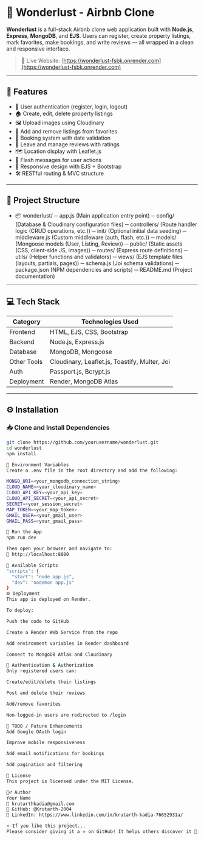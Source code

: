 # 🏡 Wonderlust - Airbnb Clone

**Wonderlust** is a full-stack Airbnb clone web application built with **Node.js**, **Express**, **MongoDB**, and **EJS**. Users can register, create property listings, mark favorites, make bookings, and write reviews — all wrapped in a clean and responsive interface.

> 🚀 Live Website: [https://wonderlust-fsbk.onrender.com](https://wonderlust-fsbk.onrender.com)

---

## 🌟 Features

- 🔐 User authentication (register, login, logout)
- 🏠 Create, edit, delete property listings
- 🖼️ Upload images using Cloudinary
- 📌 Add and remove listings from favorites
- 📅 Booking system with date validation
- 📝 Leave and manage reviews with ratings
- 🗺️ Location display with Leaflet.js
- 💬 Flash messages for user actions
- 📱 Responsive design with EJS + Bootstrap
- 🛠️ RESTful routing & MVC structure

---

## 🧱 Project Structure

- 📦 wonderlust/
─ app.js  (Main application entry point)
─ config/  (Database & Cloudinary configuration files)
─ controllers/  (Route handler logic (CRUD operations, etc.))
─ init/  (Optional initial data seeding)
─ middleware.js  (Custom middleware (auth, flash, etc.))
─ models/  (Mongoose models (User, Listing, Review))
─ public/  (Static assets (CSS, client-side JS, images))
─ routes/  (Express route definitions)
─ utils/  (Helper functions and validators)
─ views/  (EJS template files (layouts, partials, pages))
─ schema.js  (Joi schema validations)
─ package.json  (NPM dependencies and scripts)
─ README.md  (Project documentation)

---

## 💻 Tech Stack

| Category    | Technologies Used                                 |
|-------------|---------------------------------------------------|
| Frontend    | HTML, EJS, CSS, Bootstrap                         |
| Backend     | Node.js, Express.js                               |
| Database    | MongoDB, Mongoose                                 |
| Other Tools | Cloudinary, Leaflet.js, Toastify, Multer, Joi     |
| Auth        | Passport.js, Bcrypt.js                            |
| Deployment  | Render, MongoDB Atlas                             |

---

## ⚙️ Installation

### 📥 Clone and Install Dependencies

```bash
git clone https://github.com/yourusername/wonderlust.git
cd wonderlust
npm install

🧪 Environment Variables
Create a .env file in the root directory and add the following:

MONGO_URI=<your_mongodb_connection_string>
CLOUD_NAME=<your_cloudinary_name>
CLOUD_API_KEY=<your_api_key>
CLOUD_API_SECRET=<your_api_secret>
SECRET=<your_session_secret>
MAP_TOKEN=<your_map_token>
GMAIL_USER=<your_gmail_user>
GMAIL_PASS=<your_gmail_pass>

🚀 Run the App
npm run dev

Then open your browser and navigate to:
📍 http://localhost:8080

🔧 Available Scripts
"scripts": {
  "start": "node app.js",
  "dev": "nodemon app.js"
}
🌐 Deployment
This app is deployed on Render.

To deploy:

Push the code to GitHub

Create a Render Web Service from the repo

Add environment variables in Render dashboard

Connect to MongoDB Atlas and Cloudinary

🔐 Authentication & Authorization
Only registered users can:

Create/edit/delete their listings

Post and delete their reviews

Add/remove favorites

Non-logged-in users are redirected to /login

🚧 TODO / Future Enhancements
Add Google OAuth login

Improve mobile responsiveness

Add email notifications for bookings

Add pagination and filtering

📄 License
This project is licensed under the MIT License.

🙋‍♂️ Author
Your Name
📧 krutarthkadia@gmail.com
🐙 GitHub: @Krutarth-2004
🔗 LinkedIn: https://www.linkedin.com/in/krutarth-kadia-76652931a/

⭐️ If you like this project...
Please consider giving it a ⭐ on GitHub! It helps others discover it 🙌
